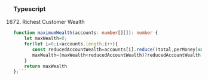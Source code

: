 ### Typescript

1672. Richest Customer Wealth

```Typescript
function maximumWealth(accounts: number[][]): number {
    let maxWealth=0;
    for(let i=0;i<accounts.length;i++){
       const reducedAccountWealth=accounts[i].reduce((total,perMoney)=>total+perMoney,0)
       maxWealth=(maxWealth<reducedAccountWealth)?reducedAccountWealth:maxWealth
    }
    return maxWealth
};```